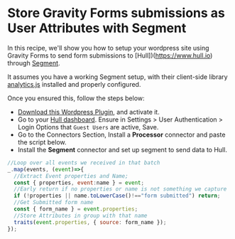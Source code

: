 # Store Gravity Forms submissions as User Attributes with Segment

In this recipe, we'll show you how to setup your wordpress site using Gravity Forms
to send form submissions to [Hull])(https://www.hull.io) through [Segment](https://segment.com).

It assumes you have a working Segment setup, with their client-side library [analytics.js](https://segment.com/docs/sources/website/analytics.js/quickstart/) installed and properly configured.

Once you ensured this, follow the steps below:

- [Download this Wordpress Plugin](https://github.com/hull/gravity_forms_capture/archive/master.zip), and activate it.
- Go to your [Hull dashboard](https://dashboard.hullapp.io). Ensure in Settings > User Authentication > Login Options that `Guest Users` are active, Save.
- Go to the Connectors Section, Install a **Processor** connector and paste the script below.
- Install the **Segment** connector and set up segment to send data to Hull.

```js
//Loop over all events we received in that batch
_.map(events, (event)=>{
  //Extract Event properties and Name;
  const { properties, event:name } = event;
  //Early return if no properties or name is not something we capture
  if (!properties || name.toLowerCase()!=="form submitted") return;
  //Get Submitted form name
  const { form_name } = event.properties;
  //Store Attributes in group with that name
  traits(event.properties, { source: form_name });
});
```
